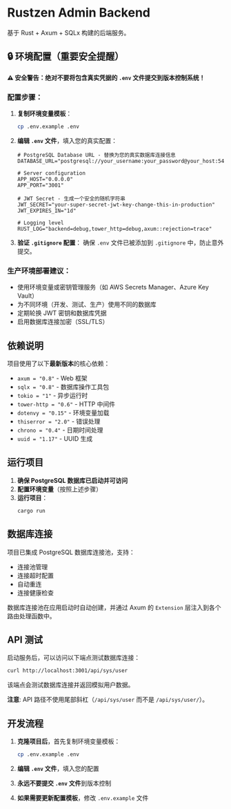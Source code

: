 # Rustzen Admin Backend

基于 Rust + Axum + SQLx 构建的后端服务。

## 🔒 环境配置（重要安全提醒）

**⚠️ 安全警告：绝对不要将包含真实凭据的 `.env` 文件提交到版本控制系统！**

### 配置步骤：

1. **复制环境变量模板**：

   ```bash
   cp .env.example .env
   ```

2. **编辑 `.env` 文件**，填入您的真实配置：

   ```env
   # PostgreSQL Database URL - 替换为您的真实数据库连接信息
   DATABASE_URL="postgresql://your_username:your_password@your_host:5432/your_database"

   # Server configuration
   APP_HOST="0.0.0.0"
   APP_PORT="3001"

   # JWT Secret - 生成一个安全的随机字符串
   JWT_SECRET="your-super-secret-jwt-key-change-this-in-production"
   JWT_EXPIRES_IN="1d"

   # Logging level
   RUST_LOG="backend=debug,tower_http=debug,axum::rejection=trace"
   ```

3. **验证 `.gitignore` 配置**：
   确保 `.env` 文件已被添加到 `.gitignore` 中，防止意外提交。

### 生产环境部署建议：

- 使用环境变量或密钥管理服务（如 AWS Secrets Manager、Azure Key Vault）
- 为不同环境（开发、测试、生产）使用不同的数据库
- 定期轮换 JWT 密钥和数据库凭据
- 启用数据库连接加密（SSL/TLS）

## 依赖说明

项目使用了以下**最新版本**的核心依赖：

- `axum = "0.8"` - Web 框架
- `sqlx = "0.8"` - 数据库操作工具包
- `tokio = "1"` - 异步运行时
- `tower-http = "0.6"` - HTTP 中间件
- `dotenvy = "0.15"` - 环境变量加载
- `thiserror = "2.0"` - 错误处理
- `chrono = "0.4"` - 日期时间处理
- `uuid = "1.17"` - UUID 生成

## 运行项目

1. **确保 PostgreSQL 数据库已启动并可访问**
2. **配置环境变量**（按照上述步骤）
3. **运行项目**：
   ```bash
   cargo run
   ```

## 数据库连接

项目已集成 PostgreSQL 数据库连接池，支持：

- 连接池管理
- 连接超时配置
- 自动重连
- 连接健康检查

数据库连接池在应用启动时自动创建，并通过 Axum 的 `Extension` 层注入到各个路由处理函数中。

## API 测试

启动服务后，可以访问以下端点测试数据库连接：

```bash
curl http://localhost:3001/api/sys/user
```

该端点会测试数据库连接并返回模拟用户数据。

**注意**: API 路径不使用尾部斜杠（`/api/sys/user` 而不是 `/api/sys/user/`）。

## 开发流程

1. **克隆项目后**，首先复制环境变量模板：

   ```bash
   cp .env.example .env
   ```

2. **编辑 `.env` 文件**，填入您的配置

3. **永远不要提交 `.env` 文件**到版本控制

4. **如果需要更新配置模板**，修改 `.env.example` 文件
